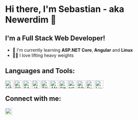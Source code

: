 # Hi there, I'm Sebastian - aka Newerdim 👋

## I'm a Full Stack Web Developer!

- 🌱 I'm currently learning **ASP.NET Core**, **Angular** and **Linux**
- 🏋🏻 I love lifting heavy weights

## Languages and Tools:

<img align="left" alt="HTML5" width="26px" src="https://api.iconify.design/vscode-icons/file-type-html.svg" />
<img align="left" alt="CSS" width="26px" src="https://api.iconify.design/vscode-icons/file-type-css.svg" />
<img align="left" alt="SASS" width="26px" src="https://api.iconify.design/vscode-icons/file-type-sass.svg" />
<img align="left" alt="JAVASCRIPT" width="26px" src="https://api.iconify.design/vscode-icons/file-type-js-official.svg" />
<img align="left" alt="TYPESCRIPT" width="26px" src="https://api.iconify.design/vscode-icons/file-type-typescript-official.svg" />
<img align="left" alt="ANGULAR" width="26px" src="https://api.iconify.design/vscode-icons/file-type-angular.svg" />
<img align="left" alt="C#" width="26px" src="https://api.iconify.design/logos/c-sharp.svg" />
<img align="left" alt=".NET" width="26px" src="https://api.iconify.design/logos/dotnet.svg" />
<img align="left" alt="SQL" width="26px" src="https://api.iconify.design/carbon/sql.svg?color=%232e73f2" />
<img align="left" alt="Docker" width="26px" src="https://api.iconify.design/logos/docker-icon.svg" />
<img align="left" alt="Linux" width="26px" src="https://api.iconify.design/flat-color-icons/linux.svg" />

<br />

## Connect with me:

[<img align="left" alt="Newerdim | LinkedIn" width="22px" src="https://api.iconify.design/logos/linkedin-icon.svg?color=%232e73f2" />][linkedin]

<br />

[website]: https://newerdim.com
[linkedin]: https://www.linkedin.com/in/sebastian-naczy%C5%84ski-47499021a/
